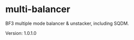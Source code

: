 multi-balancer
==============

BF3 multiple mode balancer &amp; unstacker, including SQDM.

Version: 1.0.1.0



